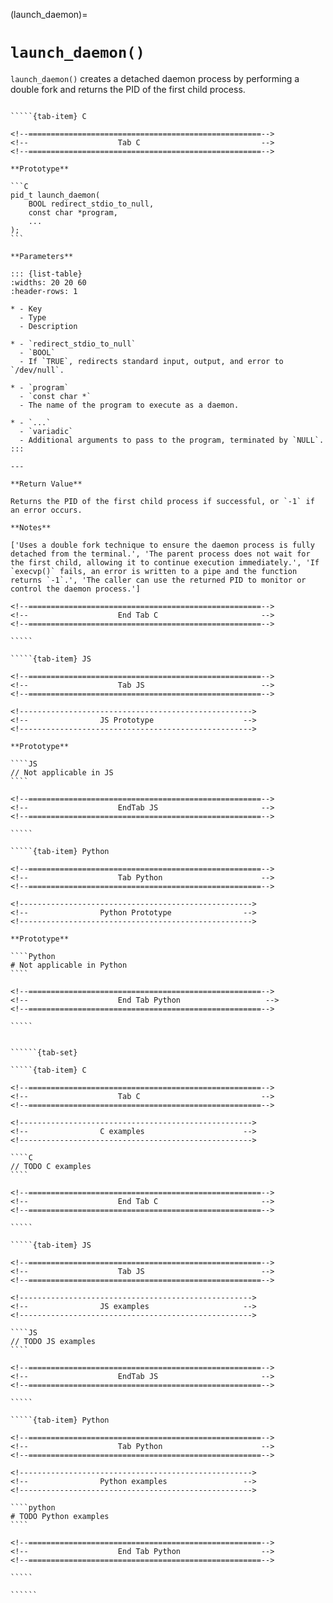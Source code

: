 <!-- ============================================================== -->
(launch_daemon)=
# `launch_daemon()`
<!-- ============================================================== -->

`launch_daemon()` creates a detached daemon process by performing a double fork and returns the PID of the first child process.

<!------------------------------------------------------------>
<!--                    Prototypes                          -->
<!------------------------------------------------------------>

``````{tab-set}

`````{tab-item} C

<!--====================================================-->
<!--                    Tab C                           -->
<!--====================================================-->

**Prototype**

```C
pid_t launch_daemon(
    BOOL redirect_stdio_to_null,
    const char *program,
    ...
);
```

**Parameters**

::: {list-table}
:widths: 20 20 60
:header-rows: 1

* - Key
  - Type
  - Description

* - `redirect_stdio_to_null`
  - `BOOL`
  - If `TRUE`, redirects standard input, output, and error to `/dev/null`.

* - `program`
  - `const char *`
  - The name of the program to execute as a daemon.

* - `...`
  - `variadic`
  - Additional arguments to pass to the program, terminated by `NULL`.
:::

---

**Return Value**

Returns the PID of the first child process if successful, or `-1` if an error occurs.

**Notes**

['Uses a double fork technique to ensure the daemon process is fully detached from the terminal.', 'The parent process does not wait for the first child, allowing it to continue execution immediately.', 'If `execvp()` fails, an error is written to a pipe and the function returns `-1`.', 'The caller can use the returned PID to monitor or control the daemon process.']

<!--====================================================-->
<!--                    End Tab C                       -->
<!--====================================================-->

`````

`````{tab-item} JS

<!--====================================================-->
<!--                    Tab JS                          -->
<!--====================================================-->

<!---------------------------------------------------->
<!--                JS Prototype                    -->
<!---------------------------------------------------->

**Prototype**

````JS
// Not applicable in JS
````

<!--====================================================-->
<!--                    EndTab JS                       -->
<!--====================================================-->

`````

`````{tab-item} Python

<!--====================================================-->
<!--                    Tab Python                      -->
<!--====================================================-->

<!---------------------------------------------------->
<!--                Python Prototype                -->
<!---------------------------------------------------->

**Prototype**

````Python
# Not applicable in Python
````

<!--====================================================-->
<!--                    End Tab Python                   -->
<!--====================================================-->

`````

``````

<!------------------------------------------------------------>
<!--                    Examples                            -->
<!------------------------------------------------------------>

```````{dropdown} Examples

``````{tab-set}

`````{tab-item} C

<!--====================================================-->
<!--                    Tab C                           -->
<!--====================================================-->

<!---------------------------------------------------->
<!--                C examples                      -->
<!---------------------------------------------------->

````C
// TODO C examples
````

<!--====================================================-->
<!--                    End Tab C                       -->
<!--====================================================-->

`````

`````{tab-item} JS

<!--====================================================-->
<!--                    Tab JS                          -->
<!--====================================================-->

<!---------------------------------------------------->
<!--                JS examples                     -->
<!---------------------------------------------------->

````JS
// TODO JS examples
````

<!--====================================================-->
<!--                    EndTab JS                       -->
<!--====================================================-->

`````

`````{tab-item} Python

<!--====================================================-->
<!--                    Tab Python                      -->
<!--====================================================-->

<!---------------------------------------------------->
<!--                Python examples                 -->
<!---------------------------------------------------->

````python
# TODO Python examples
````

<!--====================================================-->
<!--                    End Tab Python                  -->
<!--====================================================-->

`````

``````

```````
